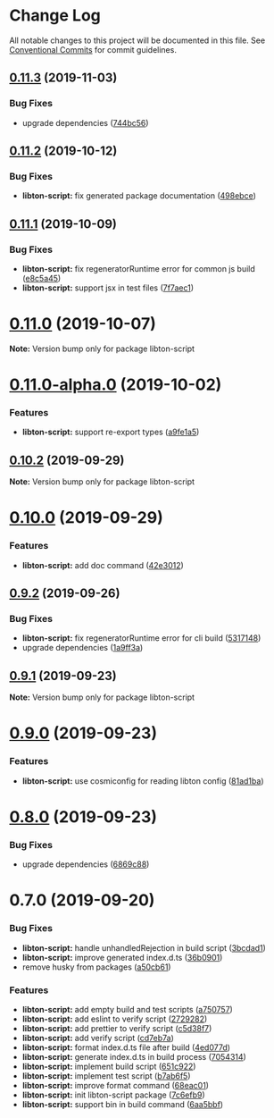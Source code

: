 # Change Log

All notable changes to this project will be documented in this file.
See [Conventional Commits](https://conventionalcommits.org) for commit guidelines.

## [0.11.3](https://github.com/libton-project/libton/compare/v0.11.2...v0.11.3) (2019-11-03)


### Bug Fixes

* upgrade dependencies ([744bc56](https://github.com/libton-project/libton/commit/744bc5693209b36e78345ec3a575db1d32477090))





## [0.11.2](https://github.com/libton-project/libton/compare/v0.11.1...v0.11.2) (2019-10-12)


### Bug Fixes

* **libton-script:** fix generated package documentation ([498ebce](https://github.com/libton-project/libton/commit/498ebce))





## [0.11.1](https://github.com/libton-project/libton/compare/v0.11.0...v0.11.1) (2019-10-09)


### Bug Fixes

* **libton-script:** fix regeneratorRuntime error for common js build ([e8c5a45](https://github.com/libton-project/libton/commit/e8c5a45))
* **libton-script:** support jsx in test files ([7f7aec1](https://github.com/libton-project/libton/commit/7f7aec1))





# [0.11.0](https://github.com/libton-project/libton/compare/v0.11.0-alpha.1...v0.11.0) (2019-10-07)

**Note:** Version bump only for package libton-script





# [0.11.0-alpha.0](https://github.com/libton-project/libton/compare/v0.10.2...v0.11.0-alpha.0) (2019-10-02)


### Features

* **libton-script:** support re-export types ([a9fe1a5](https://github.com/libton-project/libton/commit/a9fe1a5))





## [0.10.2](https://github.com/libton-project/libton/compare/v0.10.1...v0.10.2) (2019-09-29)

**Note:** Version bump only for package libton-script





# [0.10.0](https://github.com/libton-project/libton/compare/v0.9.2...v0.10.0) (2019-09-29)


### Features

* **libton-script:** add doc command ([42e3012](https://github.com/libton-project/libton/commit/42e3012))





## [0.9.2](https://github.com/libton-project/libton/compare/v0.9.1...v0.9.2) (2019-09-26)


### Bug Fixes

* **libton-script:** fix regeneratorRuntime error for cli build ([5317148](https://github.com/libton-project/libton/commit/5317148))
* upgrade dependencies ([1a9ff3a](https://github.com/libton-project/libton/commit/1a9ff3a))





## [0.9.1](https://github.com/libton-project/libton/compare/v0.9.0...v0.9.1) (2019-09-23)

**Note:** Version bump only for package libton-script





# [0.9.0](https://github.com/libton-project/libton/compare/v0.8.0...v0.9.0) (2019-09-23)


### Features

* **libton-script:** use cosmiconfig for reading libton config ([81ad1ba](https://github.com/libton-project/libton/commit/81ad1ba))





# [0.8.0](https://github.com/libton-project/libton/compare/v0.7.0...v0.8.0) (2019-09-23)


### Bug Fixes

* upgrade dependencies ([6869c88](https://github.com/libton-project/libton/commit/6869c88))





# 0.7.0 (2019-09-20)

### Bug Fixes

- **libton-script:** handle unhandledRejection in build script ([3bcdad1](https://github.com/libton-project/libton/commit/3bcdad1))
- **libton-script:** improve generated index.d.ts ([36b0901](https://github.com/libton-project/libton/commit/36b0901))
- remove husky from packages ([a50cb61](https://github.com/libton-project/libton/commit/a50cb61))

### Features

- **libton-script:** add empty build and test scripts ([a750757](https://github.com/libton-project/libton/commit/a750757))
- **libton-script:** add eslint to verify script ([2729282](https://github.com/libton-project/libton/commit/2729282))
- **libton-script:** add prettier to verify script ([c5d38f7](https://github.com/libton-project/libton/commit/c5d38f7))
- **libton-script:** add verify script ([cd7eb7a](https://github.com/libton-project/libton/commit/cd7eb7a))
- **libton-script:** format index.d.ts file after build ([4ed077d](https://github.com/libton-project/libton/commit/4ed077d))
- **libton-script:** generate index.d.ts in build process ([7054314](https://github.com/libton-project/libton/commit/7054314))
- **libton-script:** implement build script ([651c922](https://github.com/libton-project/libton/commit/651c922))
- **libton-script:** implement test script ([b7ab6f5](https://github.com/libton-project/libton/commit/b7ab6f5))
- **libton-script:** improve format command ([68eac01](https://github.com/libton-project/libton/commit/68eac01))
- **libton-script:** init libton-script package ([7c6efb9](https://github.com/libton-project/libton/commit/7c6efb9))
- **libton-script:** support bin in build command ([6aa5bbf](https://github.com/libton-project/libton/commit/6aa5bbf))
